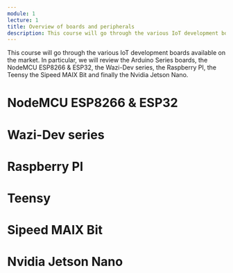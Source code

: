 ```yaml
---
module: 1
lecture: 1
title: Overview of boards and peripherals
description: This course will go through the various IoT development boards available on the market.
---
```


This course will go through the various IoT development boards available on the market.
In particular, we will review the Arduino Series boards, the NodeMCU ESP8266 & ESP32, the Wazi-Dev series, the Raspberry PI, the Teensy the Sipeed MAIX Bit and finally the Nvidia Jetson Nano.

NodeMCU ESP8266 & ESP32
=======================


Wazi-Dev series
===============


Raspberry PI
============

Teensy
======


Sipeed MAIX Bit
===============

Nvidia Jetson Nano
==================


